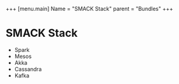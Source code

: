 +++
[menu.main]
Name = "SMACK Stack"
parent = "Bundles"
+++

# SMACK Stack

- Spark
- Mesos
- Akka
- Cassandra
- Kafka